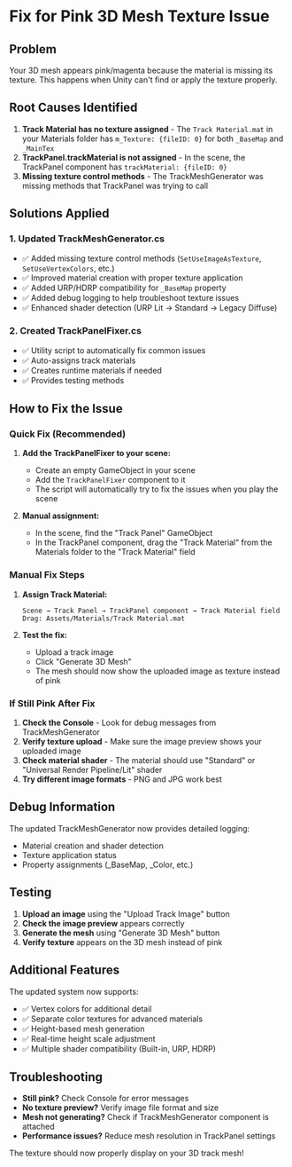 # Fix for Pink 3D Mesh Texture Issue

## Problem
Your 3D mesh appears pink/magenta because the material is missing its texture. This happens when Unity can't find or apply the texture properly.

## Root Causes Identified
1. **Track Material has no texture assigned** - The `Track Material.mat` in your Materials folder has `m_Texture: {fileID: 0}` for both `_BaseMap` and `_MainTex`
2. **TrackPanel.trackMaterial is not assigned** - In the scene, the TrackPanel component has `trackMaterial: {fileID: 0}`
3. **Missing texture control methods** - The TrackMeshGenerator was missing methods that TrackPanel was trying to call

## Solutions Applied

### 1. Updated TrackMeshGenerator.cs
- ✅ Added missing texture control methods (`SetUseImageAsTexture`, `SetUseVertexColors`, etc.)
- ✅ Improved material creation with proper texture application
- ✅ Added URP/HDRP compatibility for `_BaseMap` property
- ✅ Added debug logging to help troubleshoot texture issues
- ✅ Enhanced shader detection (URP Lit → Standard → Legacy Diffuse)

### 2. Created TrackPanelFixer.cs
- ✅ Utility script to automatically fix common issues
- ✅ Auto-assigns track materials
- ✅ Creates runtime materials if needed
- ✅ Provides testing methods

## How to Fix the Issue

### Quick Fix (Recommended)
1. **Add the TrackPanelFixer to your scene:**
   - Create an empty GameObject in your scene
   - Add the `TrackPanelFixer` component to it
   - The script will automatically try to fix the issues when you play the scene

2. **Manual assignment:**
   - In the scene, find the "Track Panel" GameObject
   - In the TrackPanel component, drag the "Track Material" from the Materials folder to the "Track Material" field

### Manual Fix Steps
1. **Assign Track Material:**
   ```
   Scene → Track Panel → TrackPanel component → Track Material field
   Drag: Assets/Materials/Track Material.mat
   ```

2. **Test the fix:**
   - Upload a track image
   - Click "Generate 3D Mesh"
   - The mesh should now show the uploaded image as texture instead of pink

### If Still Pink After Fix
1. **Check the Console** - Look for debug messages from TrackMeshGenerator
2. **Verify texture upload** - Make sure the image preview shows your uploaded image
3. **Check material shader** - The material should use "Standard" or "Universal Render Pipeline/Lit" shader
4. **Try different image formats** - PNG and JPG work best

## Debug Information
The updated TrackMeshGenerator now provides detailed logging:
- Material creation and shader detection
- Texture application status
- Property assignments (_BaseMap, _Color, etc.)

## Testing
1. **Upload an image** using the "Upload Track Image" button
2. **Check the image preview** appears correctly
3. **Generate the mesh** using "Generate 3D Mesh" button
4. **Verify texture** appears on the 3D mesh instead of pink

## Additional Features
The updated system now supports:
- ✅ Vertex colors for additional detail
- ✅ Separate color textures for advanced materials
- ✅ Height-based mesh generation
- ✅ Real-time height scale adjustment
- ✅ Multiple shader compatibility (Built-in, URP, HDRP)

## Troubleshooting
- **Still pink?** Check Console for error messages
- **No texture preview?** Verify image file format and size
- **Mesh not generating?** Check if TrackMeshGenerator component is attached
- **Performance issues?** Reduce mesh resolution in TrackPanel settings

The texture should now properly display on your 3D track mesh! 